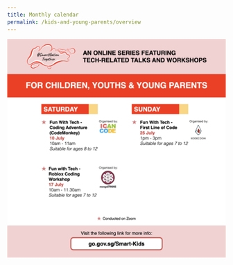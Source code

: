 ```yaml
---
title: Monthly calendar
permalink: /kids-and-young-parents/overview
---
```


![Alt text for image on Isomer site](/images/CYYP%20-%20Jul.png)